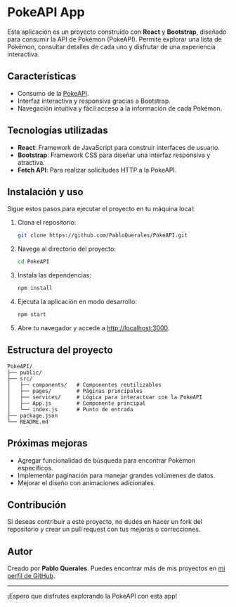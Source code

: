 # PokeAPI App

Esta aplicación es un proyecto construido con **React** y **Bootstrap**, diseñado para consumir la API de Pokémon (PokeAPI). Permite explorar una lista de Pokémon, consultar detalles de cada uno y disfrutar de una experiencia interactiva.

## Características

- Consumo de la [PokeAPI](https://pokeapi.co/).
- Interfaz interactiva y responsiva gracias a Bootstrap.
- Navegación intuitiva y fácil acceso a la información de cada Pokémon.

## Tecnologías utilizadas

- **React**: Framework de JavaScript para construir interfaces de usuario.
- **Bootstrap**: Framework CSS para diseñar una interfaz responsiva y atractiva.
- **Fetch API**: Para realizar solicitudes HTTP a la PokeAPI.

## Instalación y uso

Sigue estos pasos para ejecutar el proyecto en tu máquina local:

1. Clona el repositorio:

   ```bash
   git clone https://github.com/PabloQuerales/PokeAPI.git
   ```

2. Navega al directorio del proyecto:

   ```bash
   cd PokeAPI
   ```

3. Instala las dependencias:

   ```bash
   npm install
   ```

4. Ejecuta la aplicación en modo desarrollo:

   ```bash
   npm start
   ```

5. Abre tu navegador y accede a [http://localhost:3000](http://localhost:3000).

## Estructura del proyecto

```
PokeAPI/
├── public/
├── src/
│   ├── components/   # Componentes reutilizables
│   ├── pages/        # Páginas principales
│   ├── services/     # Lógica para interactuar con la PokeAPI
│   ├── App.js        # Componente principal
│   └── index.js      # Punto de entrada
├── package.json
└── README.md
```

## Próximas mejoras

- Agregar funcionalidad de búsqueda para encontrar Pokémon específicos.
- Implementar paginación para manejar grandes volúmenes de datos.
- Mejorar el diseño con animaciones adicionales.

## Contribución

Si deseas contribuir a este proyecto, no dudes en hacer un fork del repositorio y crear un pull request con tus mejoras o correcciones.

## Autor

Creado por **Pablo Querales**. Puedes encontrar más de mis proyectos en [mi perfil de GitHub](https://github.com/PabloQuerales).

---

¡Espero que disfrutes explorando la PokeAPI con esta app!
